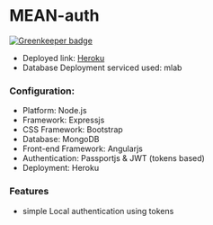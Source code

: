 # MEAN-auth

[![Greenkeeper badge](https://badges.greenkeeper.io/amandeepmittal/mean-auth.svg)](https://greenkeeper.io/)

- Deployed link: [Heroku](https://auth-mean.herokuapp.com/)
- Database Deployment serviced used: mlab

### Configuration:

- Platform: Node.js
- Framework: Expressjs
- CSS Framework: Bootstrap
- Database: MongoDB
- Front-end Framework: Angularjs
- Authentication: Passportjs & JWT (tokens based)
- Deployment: Heroku

### Features
- simple Local authentication using tokens
